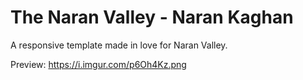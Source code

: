 # The Naran Valley - Naran Kaghan
A responsive template made in love for Naran Valley.

Preview: https://i.imgur.com/p6Oh4Kz.png
